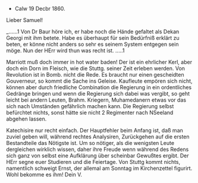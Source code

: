 + Calw 19 Decbr 1860.

Lieber Samuel!

_......1 Von Dr Baur höre ich, er habe noch die Hände gefaltet als Dekan Georgi mit ihm betete. Habe es überhaupt für sein Bedürfniß erklärt zu beten, er könne nicht anders so sehr es seinem System entgegen sein möge. Nun der HErr wird thun was recht ist. .....1

Marriott muß doch immer in hot water baden! Der ist ein ehrlicher Kerl, aber doch ein Dorn im Fleisch, wie die Stuttg. seiner Zeit erleben werden. 
Von Revolution ist in Bomb. nicht die Rede. Es braucht nur einen gescheidten Gouverneur, so kommt die Sache ins Geleise. Kaufleute empören sich nicht, können aber durch friedliche Combination die Regierung in ein ordentliches Gedränge bringen und wenn die Regierung sich dabei was vergibt, so geht leicht bei andern Leuten, Brahm. Kriegern, Muhamedanern etwas vor das sich nach Umständen gefährlich machen kann. Die Regierung selbst befürchtet nichts, sonst hätte sie nicht 2 Regimenter nach NSeeland abgehen lassen.

Katechisire nur recht einfach. Der Hauptfehler beim Anfang ist, daß man zuviel geben will, während rechtes Analysiren, Zurückgehen auf die ersten Bestandteile das Nötigste ist. Um so nötiger, als die wenigsten Leute dergleichen wirklich wissen, daher ihre Freude wenn während des Redens sich ganz von selbst eine Aufklärung über scheinbar Gewußtes ergibt. 
Der HErr segne euer Studieren und die Feiertage. Von Stuttg kommt nichts, namentlich schweigt Ernst, der allemal am Sonntag im Kirchenzettel figurirt. Wohl bekomme es ihm!
 Dein V.

